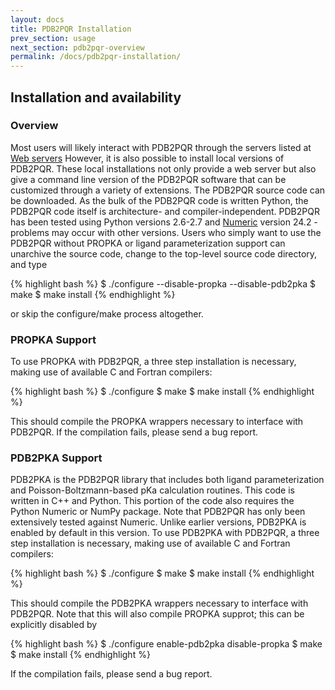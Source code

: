 ```yaml
---
layout: docs
title: PDB2PQR Installation
prev_section: usage
next_section: pdb2pqr-overview
permalink: /docs/pdb2pqr-installation/
---
```


<h2>Installation and availability</h2>

<h3>Overview</h3>

<p>Most users will likely interact with PDB2PQR through the servers listed at <a href="http://sobolevnrm.github.io/apbs-pdb2pqr/docs/downloads/">Web servers</a>  However, it is also possible to install local versions of PDB2PQR. These local installations not only provide a web server but also give a command line version of the PDB2PQR software that can be customized through a variety of extensions.
The PDB2PQR source code can be downloaded. As the bulk of the PDB2PQR code is written Python, the PDB2PQR code itself is architecture- and compiler-independent. PDB2PQR has been tested using Python versions 2.6-2.7 and <a href="http://www.numpy.org/#older_array" target="_blank">Numeric</a> version 24.2 - problems may occur with other versions. Users who simply want to use the PDB2PQR without PROPKA or ligand parameterization support can unarchive the source code, change to the top-level source code directory, and type</p>

{% highlight bash %}
$ ./configure --disable-propka --disable-pdb2pka
$ make 
$ make install 
{% endhighlight %}

<p>or skip the configure/make process altogether.</p>

<h3>PROPKA Support</h3>

<p>To use PROPKA with PDB2PQR, a three step installation is necessary, making use of available C and Fortran compilers:</p>

{% highlight bash %}
$ ./configure
$ make 
$ make install
{% endhighlight %}

<p>This should compile the PROPKA wrappers necessary to interface with PDB2PQR. If the compilation fails, please send a bug report.</p>

<h3>PDB2PKA Support</h3>

<p>PDB2PKA is the PDB2PQR library that includes both ligand parameterization and Poisson-Boltzmann-based pKa calculation routines. This code is written in C++ and Python. This portion of the code also requires the Python Numeric or NumPy package. Note that PDB2PQR has only been extensively tested against Numeric. Unlike earlier versions, PDB2PKA is enabled by default in this version. To use PDB2PKA with PDB2PQR, a three step installation is necessary, making use of available C and Fortran compilers:<p>

{% highlight bash %}
$ ./configure
$ make 
$ make install
{% endhighlight %}

<p>This should compile the PDB2PKA wrappers necessary to interface with PDB2PQR. Note that this will also compile PROPKA supprot; this can be explicitly disabled by</p>

{% highlight bash %}
$ ./configure enable-pdb2pka disable-propka
$ make 
$ make install
{% endhighlight %}

<p>If the compilation fails, please send a bug report.</p>